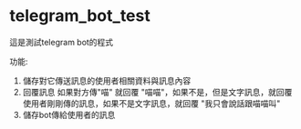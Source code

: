 # telegram_bot_test
這是測試telegram bot的程式<br />

功能: 
1. 儲存對它傳送訊息的使用者相關資料與訊息內容
2. 回覆訊息 如果對方傳"喵" 就回覆 "喵喵"，如果不是，但是文字訊息，就回覆使用者剛剛傳的訊息，如果不是文字訊息，就回覆 "我只會說話跟喵喵叫"
3. 儲存bot傳給使用者的訊息
